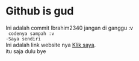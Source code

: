 # Github is gud
Ini adalah commit Ibrahim2340 jangan di ganggu :v<br/>
`
codenya sampah :v`
<br/>
`-Saya sendiri`
<br/>
Ini adalah link website nya [Klik saya](https://mnyamnya.github.io/Test/).<br/>
itu saja dulu bye<br/>
